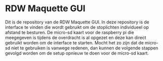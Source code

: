 # RDW Maquette GUI

Dit is de repository van de RDW Maquette GUI. In deze repository is de interface te vinden die wordt gebruikt om de stoplichten individueel op afstand te besturen. De micro-sd kaart voor de raspberry pi die meegegeven is tijdens de overdracht is al opgezet en deze kan direct gebruikt worden om de interface te starten. Mocht het zo zijn dat de micro-sd niet te gebruiken is vanwege redenen, dan kunnen de volgende stappen gevolgd worden om de setup opnieuw te doen voor de micro-sd kaart.

